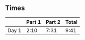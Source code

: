 ## Times
|       | Part 1 | Part 2 | Total |
|-------|--------|--------|-------|
| Day 1 | 2:10   | 7:31   | 9:41  |